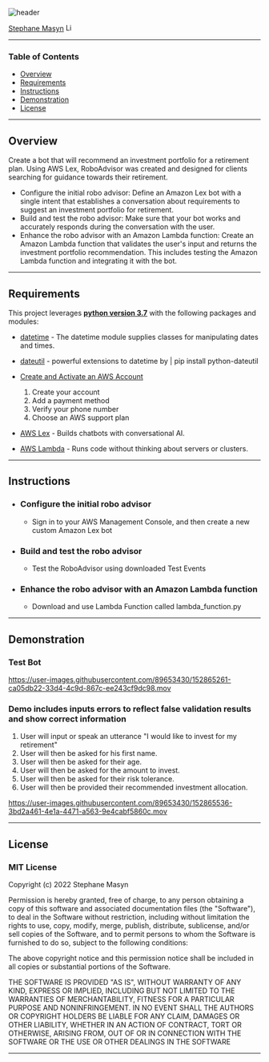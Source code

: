 ![header](https://capsule-render.vercel.app/api?type=waving&color=gradient&width=1000&height=200&section=header&text=Robot%20Advisor%20&fontSize=30&fontColor=black)

<!-- header is made with: https://github.com/kyechan99/capsule-render -->

[Stephane Masyn](https://www.linkedin.com/in/stephane-masyn-35b16817a/) [<img src="https://cdn2.auth0.com/docs/media/connections/linkedin.png" alt="LinkedIn -  Stephane Masyn" width=15/>](https://www.linkedin.com/in/stephane-masyn-35b16817a/)
                                 

---

### Table of Contents

* [Overview](#overview)
* [Requirements](#requirements)
* [Instructions](#instructions)
* [Demonstration](#demonstration)
* [License](#license)

---

## Overview

Create a bot that will recommend an investment portfolio for a retirement plan.
Using AWS Lex, RoboAdvisor was created and designed for clients searching for guidance towards their retirement. 
* Configure the initial robo advisor: Define an Amazon Lex bot with a single intent that establishes a conversation about requirements to suggest an investment portfolio for retirement.
* Build and test the robo advisor: Make sure that your bot works and accurately responds during the conversation with the user.
* Enhance the robo advisor with an Amazon Lambda function: Create an Amazon Lambda function that validates the user's input and returns the investment portfolio recommendation. This includes testing the Amazon Lambda function and integrating it with the bot.

---

## Requirements

This project leverages **[python version 3.7](https://www.python.org/downloads/)** with the following packages and modules:

* [datetime](https://docs.python.org/3/library/datetime.html) - The datetime module supplies classes for manipulating dates and times.

* [dateutil](https://dateutil.readthedocs.io/en/stable/index.html) - powerful extensions to datetime by | pip install python-dateutil    

* [Create and Activate an AWS Account](https://aws.amazon.com/what-is-aws/)
    1) Create your account
    2) Add a payment method
    3) Verify your phone number
    4) Choose an AWS support plan

* [AWS Lex](https://aws.amazon.com/lex/) - Builds chatbots with conversational AI.

* [AWS Lambda](https://aws.amazon.com/lambda/) - Runs code without thinking about servers or clusters.

---

## Instructions

- ### Configure the initial robo advisor
    - Sign in to your AWS Management Console, and then create a new custom Amazon Lex bot
- ### Build and test the robo advisor
    - Test the RoboAdvisor using downloaded Test Events
- ### Enhance the robo advisor with an Amazon Lambda function
    - Download and use Lambda Function called lambda_function.py
---

## Demonstration

### Test Bot
https://user-images.githubusercontent.com/89653430/152865261-ca05db22-33d4-4c9d-867c-ee243cf9dc98.mov


### Demo includes inputs errors to reflect false validation results and show correct information 
1. User will input or speak an utterance "I would like to invest for my retirement"
2. User will then be asked for his first name. 
2. User will then be asked for their age. 
3. User will then be asked for the amount to invest.
4. User will then be asked for their risk tolerance.
5. User will then be provided their recommended investment allocation.


https://user-images.githubusercontent.com/89653430/152865536-3bd2a461-4e1a-4471-a563-9e4cabf5860c.mov


--- 

## License

### **MIT License**

Copyright (c) 2022 Stephane Masyn

Permission is hereby granted, free of charge, to any person obtaining a copy
of this software and associated documentation files (the "Software"), to deal
in the Software without restriction, including without limitation the rights
to use, copy, modify, merge, publish, distribute, sublicense, and/or sell
copies of the Software, and to permit persons to whom the Software is
furnished to do so, subject to the following conditions:

The above copyright notice and this permission notice shall be included in all
copies or substantial portions of the Software.

THE SOFTWARE IS PROVIDED "AS IS", WITHOUT WARRANTY OF ANY KIND, EXPRESS OR
IMPLIED, INCLUDING BUT NOT LIMITED TO THE WARRANTIES OF MERCHANTABILITY,
FITNESS FOR A PARTICULAR PURPOSE AND NONINFRINGEMENT. IN NO EVENT SHALL THE
AUTHORS OR COPYRIGHT HOLDERS BE LIABLE FOR ANY CLAIM, DAMAGES OR OTHER
LIABILITY, WHETHER IN AN ACTION OF CONTRACT, TORT OR OTHERWISE, ARISING FROM,
OUT OF OR IN CONNECTION WITH THE SOFTWARE OR THE USE OR OTHER DEALINGS IN THE
SOFTWARE

---

